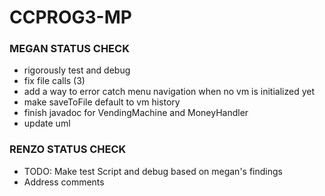 # CCPROG3-MP
### MEGAN STATUS CHECK
- rigorously test and debug
- fix file calls (3)
- add a way to error catch menu navigation when no vm is initialized yet
- make saveToFile default to vm history
- finish javadoc for VendingMachine and MoneyHandler
- update uml

### RENZO STATUS CHECK
- TODO: Make test Script and debug based on megan's findings
- Address comments
